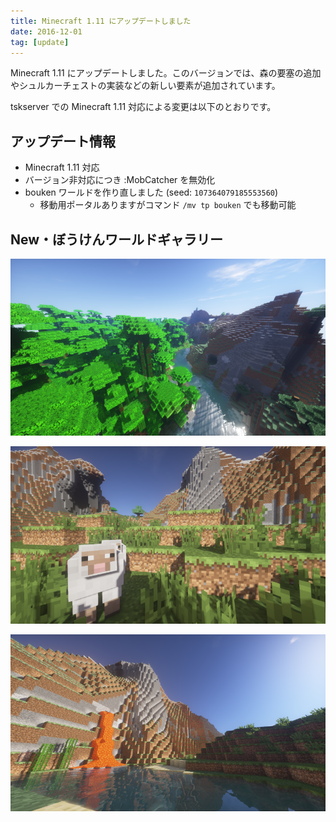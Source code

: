 ```yaml
---
title: Minecraft 1.11 にアップデートしました
date: 2016-12-01
tag: [update]
---
```


Minecraft 1.11 にアップデートしました。このバージョンでは、森の要塞の追加やシュルカーチェストの実装などの新しい要素が追加されています。

tskserver での Minecraft 1.11 対応による変更は以下のとおりです。

## アップデート情報
* Minecraft 1.11 対応
* バージョン非対応につき :MobCatcher を無効化
* bouken ワールドを作り直しました (seed: `107364079185553560`)
  * 移動用ポータルありますがコマンド `/mv tp bouken` でも移動可能


## New・ぼうけんワールドギャラリー

![ぼうけんワールド1](/img/2016-12-01_19.48.54.png)

![ぼうけんワールド2](/img/2016-12-01_19.50.03.png)

![ぼうけんワールド3](/img/2016-12-01_19.50.23.png)
